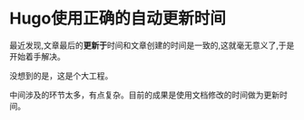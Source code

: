 # Hugo使用正确的自动更新时间


最近发现,文章最后的**更新于**时间和文章创建的时间是一致的,这就毫无意义了,于是开始着手解决。

没想到的是，这是个大工程。

中间涉及的环节太多，有点复杂。目前的成果是使用文档修改的时间做为更新时间。
